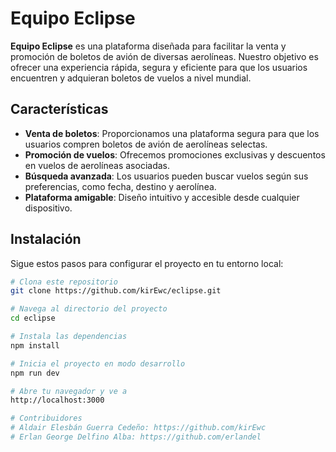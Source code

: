 # Equipo Eclipse

**Equipo Eclipse** es una plataforma diseñada para facilitar la venta y promoción de boletos de avión de diversas aerolíneas. Nuestro objetivo es ofrecer una experiencia rápida, segura y eficiente para que los usuarios encuentren y adquieran boletos de vuelos a nivel mundial.

## Características

- **Venta de boletos**: Proporcionamos una plataforma segura para que los usuarios compren boletos de avión de aerolíneas selectas.
- **Promoción de vuelos**: Ofrecemos promociones exclusivas y descuentos en vuelos de aerolíneas asociadas.
- **Búsqueda avanzada**: Los usuarios pueden buscar vuelos según sus preferencias, como fecha, destino y aerolínea.
- **Plataforma amigable**: Diseño intuitivo y accesible desde cualquier dispositivo.

## Instalación

Sigue estos pasos para configurar el proyecto en tu entorno local:

```bash
# Clona este repositorio
git clone https://github.com/kirEwc/eclipse.git

# Navega al directorio del proyecto
cd eclipse

# Instala las dependencias
npm install

# Inicia el proyecto en modo desarrollo
npm run dev

# Abre tu navegador y ve a
http://localhost:3000

# Contribuidores
# Aldair Elesbán Guerra Cedeño: https://github.com/kirEwc
# Erlan George Delfino Alba: https://github.com/erlandel
